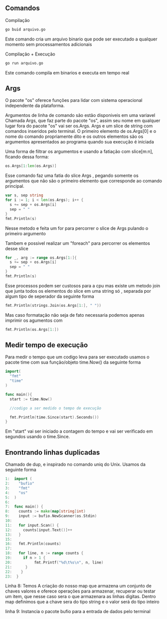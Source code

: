 ## Comandos
Compilação
~~~sh
go buid arquivo.go
~~~
Este comando cria um arquivo binario que pode ser executado a qualquer momento sem processamentos adicionais

Compilação + Execução
~~~sh
go run arquivo.go
~~~
Este comando compila em binarios e executa em tempo real

## Args

O pacote "os" oferece funções para lidar com sistema operacional independente da plataforma.

Argumentos de linha de comando são  estão disponiveis em uma variavel Chamada Args, que faz parte do pacote "os", assim seu nome em qualquer lugar fora do pacote "os" vai ser os.Args.
Args e um slice de string com comandos inseridos pelo terminal.
O primeiro elemento de os.Args[0] e o nome do comando propriamente dito e os outros elementos são os argumentos apresentados ao programa quando sua execução é iniciada

Uma forma de filtrar os argumentos e usando a fatiação com slice[m:n], ficando dessa forma:
~~~go
os.Args[1:len(os.Args)]
~~~
Esse comando faz uma fatia do slice Args , pegando somente os argumentos que não são o primeiro elemento que corresponde ao comando principal.

~~~go
var s, sep string
for i := 1; i < len(os.Args); i++ {
  s += sep + os.Args[i]
  sep = " "
}
fmt.Println(s)
~~~

Nesse metodo e feita um for para percorrer o slice de Args pulando o primeiro argumento

Tambem e possivel realizar um "foreach" para percorrer os elementos desse slice

~~~go
for _, arg := range os.Args[1:]{
  s += sep + os.Args[i]
  sep = " "
}
fmt.Println(s)
~~~

Esse processos podem ser custosos para a cpu mas existe um metodo join que junta todos os elementos do slice em uma string só , separada por algum tipo de seperador da seguinte forma

~~~go
fmt.Println(strings.Join(os.Args[1:], " "))
~~~

Mas caso formatação não seja de fato necessaria podemos apenas imprimir os agumentos com

~~~go
fmt.Println(os.Args[1:])
~~~

## Medir tempo de execução

Para medir o tempo que um codigo leva para ser executado usamos o pacote time com sua função/objeto time.Now() da seguinte forma

~~~go
import(
  "fmt"
  "time"
)

func main(){
  start := time.Now()

  //codigo a ser medido o tempo de execução

  fmt.Println(time.Since(start).Seconds())
}
~~~
Em "start" vai ser iniciado a contagem do tempo e vai ser verificado em segundos usando o time.Since.

## Enontrando linhas duplicadas

Chamado de dup, e inspirado no comando uniq do Unix. Usamos da seguinte forma

~~~go
1:  import (
2:    "bufio"
3:    "fmt"
4:    "os"
5:  )
6:
7:  func main() {
8:    counts := make(map[string]int)
9:    input := bufio.NewScanner(os.Stdin)
10:  
11:   for input.Scan() {
12:     counts[input.Text()]++
13:	  }
15:
16:   fmt.Println(counts)
17:
18:   for line, n := range counts {
19:     if n > 1 {
20:			 fmt.Printf("%d\t%s\n", n, line)
21:		 }
22:    }
23:  }
~~~
Linha 8: Temos A criação do nosso map que armazena um conjunto de chaves valores e oferece operações para armazenar, recuperar ou testar um item, que nesse caso sera o que armazenara as linhas digitas. Dentro map definimos que a chave sera do tipo string e o valor será do tipo inteiro

linha 9: Instancia o pacote bufio para a entrada de dados pelo terminal


